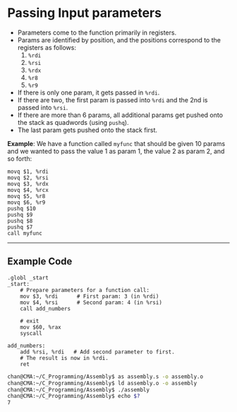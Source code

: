 # Passing Input parameters

- Parameters come to the function primarily in registers.
- Params are identified by position, and the positions correspond to the registers as follows:
  1. `%rdi`
  2. `%rsi`
  3. `%rdx`
  4. `%r8`
  5. `%r9`
- If there is only one param, it gets passed in `%rdi`.
- If there are two, the first param is passed into `%rdi` and the 2nd is passed into `%rsi`.
- If there are more than 6 params, all additional params get pushed onto the stack as quadwords (using `pushq`).
- The last param gets pushed onto the stack first.

**Example**: We have a function called `myfunc` that should be given 10 params and we wanted to pass the value 1 as param 1, the value 2 as param 2, and so forth:

```assembly
movq $1, %rdi
movq $2, %rsi
movq $3, %rdx
movq $4, %rcx
movq $5, %r8
movq $6, %r9 
pushq $10
pushq $9
pushq $8
pushq $7
call myfunc
```

---

## Example Code

```assembly
.globl _start
_start:
    # Prepare parameters for a function call:
    mov $3, %rdi      # First param: 3 (in %rdi)
    mov $4, %rsi      # Second param: 4 (in %rsi)
    call add_numbers  

    # exit
    mov $60, %rax   
    syscall

add_numbers:
    add %rsi, %rdi   # Add second parameter to first.
    # The result is now in %rdi.
    ret
```

```sh
chan@CMA:~/C_Programming/Assembly$ as assembly.s -o assembly.o
chan@CMA:~/C_Programming/Assembly$ ld assembly.o -o assembly
chan@CMA:~/C_Programming/Assembly$ ./assembly
chan@CMA:~/C_Programming/Assembly$ echo $?
7
```

